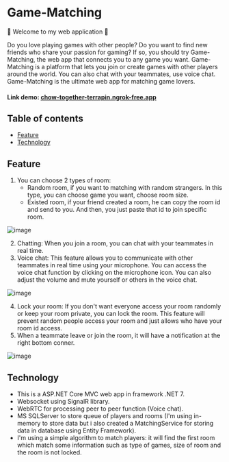 # Game-Matching
:wave: Welcome to my web application :wave: 

Do you love playing games with other people? Do you want to find new friends who share your passion for gaming? If so, you should try Game-Matching, the web app that connects you to any game you want.  Game-Matching is a platform that lets you join or create games with other players around the world. You can also chat with your teammates, use voice chat. Game-Matching is the ultimate web app for matching game lovers.

#### Link demo: [chow-together-terrapin.ngrok-free.app](https://chow-together-terrapin.ngrok-free.app/)

## Table of contents
- [Feature](#feature)
- [Technology](#technology)

## Feature
1. You can choose 2 types of room:
      -  Random room, if you want to matching with random strangers. In this type, you can choose game you want, choose room size.
      -  Existed room, if your friend created a room, he can copy the room id and send to you. And then, you just paste that id to join specific room.
        
![image](https://github.com/loctt12345/game-matching/assets/78459809/a81511e2-b326-4575-bd34-4b3706f684d3)

2. Chatting: When you join a room, you can chat with your teammates in real time.
3. Voice chat: This feature allows you to communicate with other teammates in real time using your microphone. You can access the voice chat function by clicking on the microphone icon. You can also adjust the volume and mute yourself or others in the voice chat.

 ![image](https://github.com/loctt12345/game-matching/assets/78459809/459e51db-408d-4d87-b1c4-3f9ed9f1eb4c)

4. Lock your room: If you don't want everyone access your room randomly or keep your room private, you can lock the room. This feature will prevent random people access your room and just allows who have your room id access.
5. When a teammate leave or join the room, it will have a notification at the right bottom conner. 

![image](https://github.com/loctt12345/game-matching/assets/78459809/e3f970d6-f0ea-488a-b132-525de736a56b)

## Technology
- This is a ASP.NET Core MVC web app in framework .NET 7.
- Websocket using SignalR library.
- WebRTC for processing peer to peer function (Voice chat).
- MS SQLServer to store queue of players and rooms (I'm using in-memory to store data but i also created a MatchingService for storing data in database using Entity Framework).
- I'm using a simple algorithm to match players: it will find the first room which match some information such as type of games, size of room and the room is not locked.

